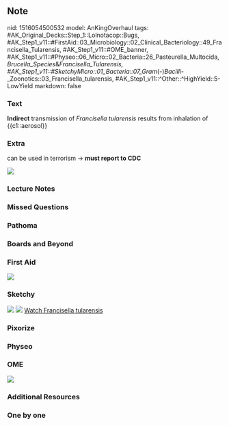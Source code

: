 ## Note
nid: 1516054500532
model: AnKingOverhaul
tags: #AK_Original_Decks::Step_1::Lolnotacop::Bugs, #AK_Step1_v11::#FirstAid::03_Microbiology::02_Clinical_Bacteriology::49_Francisella_Tularensis, #AK_Step1_v11::#OME_banner, #AK_Step1_v11::#Physeo::06_Micro::02_Bacteria::26_Pasteurella_Multocida,_Brucella_Species_&_Francisella_Tularensis, #AK_Step1_v11::#SketchyMicro::01_Bacteria::07_Gram_(-)_Bacilli_-_Zoonotics::03_Francisella_tularensis, #AK_Step1_v11::^Other::^HighYield::5-LowYield
markdown: false

### Text
<b>Indirect</b> transmission of <i>Francisella tularensis</i>
results from inhalation of {{c1::aerosol}}

### Extra
can be used in terrorism -> <b>must report to CDC</b>
<div>
  <b><img src="paste-13378823127185.jpg"></b>
</div>

### Lecture Notes


### Missed Questions


### Pathoma


### Boards and Beyond


### First Aid
<img src="paste-46862388166659.jpg">

### Sketchy
<img src="paste-100712688123907.jpg"> <img src=
"paste-881fc2840584bd5aba5af6539b59b13d3d388ee8.png"> <a href=
"https://dashboard.sketchy.com/study/medical/courses/medical-microbiology/units/medical-microbiology-bacteria/videos/medical-microbiology-bacteria-gram-negative-bacilli-zoonotics-francisella-tularensis?utm_source=anki&utm_medium=partnership&utm_campaign=february_update&utm_content=medical">
Watch Francisella tularensis</a>

### Pixorize


### Physeo


### OME
<div class="ome-widget">
  <a href="https://onlinemeded.org?ref=anki"><img src=
  "_OME_AnkiFlashcards_General_7.png"></a>
</div>

### Additional Resources


### One by one

